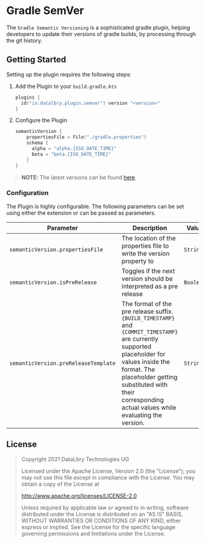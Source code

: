 # Gradle SemVer

The `Gradle Semantic Versioning` is a sophisticated gradle plugin, helping developers to update their versions of gradle builds,
by processing through the git history.

## Getting Started

Setting up the plugin requires the following steps:
 
1. Add the Plugin to your `build.gradle.kts`
    ```kotlin
    plugins {
      id("io.datalbry.plugin.semver") version "<version>"
    }
    ```
2. Configure the Plugin
    ```kotlin
    semanticVersion {
        propertiesFile = File("./gradle.properties")
        schema {
          alpha = "alpha.{ISO_DATE_TIME}"
          beta = "beta.{ISO_DATE_TIME}"
        } 
    }
    ```

> **NOTE:** The latest versions can be found [here](https://github.com/datalbry/gradle-semver-plugin/tags).
   
### Configuration

The Plugin is highly configurable. The following parameters can be set using either the extension or can be passed as parameters.

|Parameter|Description|Value|Default|
|---------|-----------|-----|-------|
|`semanticVersion.propertiesFile`|The location of the properties file to write the version property to|`String`|`./gradle.properties`|
|`semanticVersion.isPreRelease`|Toggles if the next version should be interpreted as a pre release|`Boolean`|`false`
|`semanticVersion.preReleaseTemplate`|The format of the pre release suffix. `{BUILD_TIMESTAMP}` and `{COMMIT_TIMESTAMP}` are currently supported placeholder for values inside the format. The placeholder getting substituted with their corresponding actual values while evaluating the version.|`String`|`dev.{COMMIT_TIMESTAMP}`

## License
>Copyright 2021 DataLbry Technologies UG
>
>Licensed under the Apache License, Version 2.0 (the "License");
>you may not use this file except in compliance with the License.
>You may obtain a copy of the License at
>
>http://www.apache.org/licenses/LICENSE-2.0
>
>Unless required by applicable law or agreed to in writing, software
>distributed under the License is distributed on an "AS IS" BASIS,
>WITHOUT WARRANTIES OR CONDITIONS OF ANY KIND, either express or implied.
>See the License for the specific language governing permissions and
>limitations under the License.
